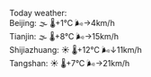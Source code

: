 Today weather:  
Beijing: 🌫  🌡️+1°C 🌬️→4km/h  
Tianjin: 🌫  🌡️+8°C 🌬️→15km/h  
Shijiazhuang: ☀️   🌡️+12°C 🌬️↓11km/h  
Tangshan: ☀️   🌡️+7°C 🌬️→21km/h  

